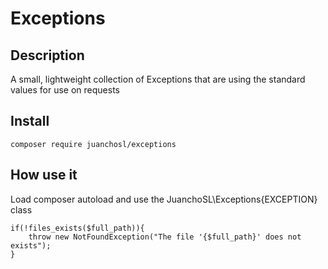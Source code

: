 # Exceptions

## Description
A small, lightweight collection of Exceptions that are using the standard values for use on requests


## Install
```
composer require juanchosl/exceptions
```

## How use it
Load composer autoload and use the JuanchoSL\Exceptions\{EXCEPTION} class

```
if(!files_exists($full_path)){
    throw new NotFoundException("The file '{$full_path}' does not exists");
}
```